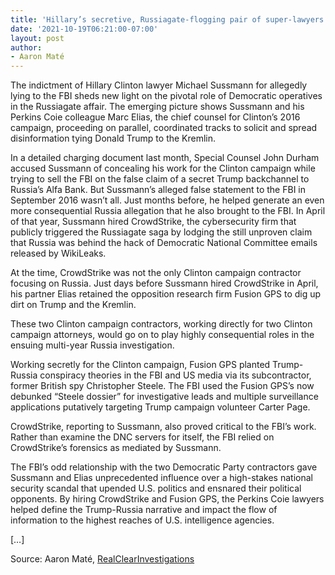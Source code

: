 ```yaml
---
title: 'Hillary’s secretive, Russiagate-flogging pair of super-lawyers'
date: '2021-10-19T06:21:00-07:00'
layout: post
author:
- Aaron Maté
---
```


The indictment of Hillary Clinton lawyer Michael Sussmann for allegedly lying to the FBI sheds new light on the pivotal role of Democratic operatives in the Russiagate affair. The emerging picture shows Sussmann and his Perkins Coie colleague Marc Elias, the chief counsel for Clinton’s 2016 campaign, proceeding on parallel, coordinated tracks to solicit and spread disinformation tying Donald Trump to the Kremlin.

In a detailed charging document last month, Special Counsel John Durham accused Sussmann of concealing his work for the Clinton campaign while trying to sell the FBI on the false claim of a secret Trump backchannel to Russia’s Alfa Bank. But Sussmann’s alleged false statement to the FBI in September 2016 wasn’t all. Just months before, he helped generate an even more consequential Russia allegation that he also brought to the FBI. In April of that year, Sussmann hired CrowdStrike, the cybersecurity firm that publicly triggered the Russiagate saga by lodging the still unproven claim that Russia was behind the hack of Democratic National Committee emails released by WikiLeaks.

At the time, CrowdStrike was not the only Clinton campaign contractor focusing on Russia. Just days before Sussmann hired CrowdStrike in April, his partner Elias retained the opposition research firm Fusion GPS to dig up dirt on Trump and the Kremlin.

These two Clinton campaign contractors, working directly for two Clinton campaign attorneys, would go on to play highly consequential roles in the ensuing multi-year Russia investigation.

Working secretly for the Clinton campaign, Fusion GPS planted Trump-Russia conspiracy theories in the FBI and US media via its subcontractor, former British spy Christopher Steele. The FBI used the Fusion GPS’s now debunked “Steele dossier” for investigative leads and multiple surveillance applications putatively targeting Trump campaign volunteer Carter Page.

CrowdStrike, reporting to Sussmann, also proved critical to the FBI’s work. Rather than examine the DNC servers for itself, the FBI relied on CrowdStrike’s forensics as mediated by Sussmann.

The FBI’s odd relationship with the two Democratic Party contractors gave Sussmann and Elias unprecedented influence over a high-stakes national security scandal that upended U.S. politics and ensnared their political opponents. By hiring CrowdStrike and Fusion GPS, the Perkins Coie lawyers helped define the Trump-Russia narrative and impact the flow of information to the highest reaches of U.S. intelligence agencies.

\[…\]

Source: Aaron Maté, [RealClearInvestigations](https://www.realclearinvestigations.com/articles/2021/10/19/coming_into_focus_hillarys_secretive_russiagate-flogging_pair_of_super-lawyers_799168.html)
